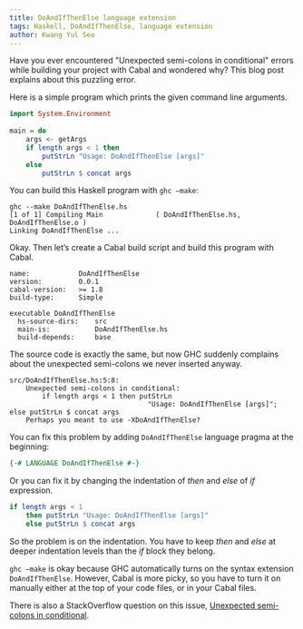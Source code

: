 ```yaml
---
title: DoAndIfThenElse language extension
tags: Haskell, DoAndIfThenElse, language extension
author: Kwang Yul Seo
---
```


Have you ever encountered "Unexpected semi-colons in conditional" errors while
building your project with Cabal and wondered why? This blog post explains about
this puzzling error.

Here is a simple program which prints the given command line arguments.

```haskell
import System.Environment
 
main = do
    args <- getArgs
    if length args < 1 then
        putStrLn "Usage: DoAndIfThenElse [args]"
    else
        putStrLn $ concat args
```

You can build this Haskell program with `ghc –make`:

```
ghc --make DoAndIfThenElse.hs
[1 of 1] Compiling Main             ( DoAndIfThenElse.hs, DoAndIfThenElse.o )
Linking DoAndIfThenElse ...
```

Okay. Then let’s create a Cabal build script and build this program with Cabal.

```
name:            DoAndIfThenElse
version:         0.0.1
cabal-version:   >= 1.8
build-type:      Simple
 
executable DoAndIfThenElse
  hs-source-dirs:    src
  main-is:           DoAndIfThenElse.hs
  build-depends:     base
```

The source code is exactly the same, but now GHC suddenly complains about the
unexpected semi-colons we never inserted anyway.

```
src/DoAndIfThenElse.hs:5:8:
    Unexpected semi-colons in conditional:
        if length args < 1 then putStrLn
                                  "Usage: DoAndIfThenElse [args]"; else putStrLn $ concat args
    Perhaps you meant to use -XDoAndIfThenElse?
```

You can fix this problem by adding `DoAndIfThenElse` language pragma at the
beginning:

```haskell
{-# LANGUAGE DoAndIfThenElse #-}
```

Or you can fix it by changing the indentation of *then* and *else* of *if*
expression.

```haskell
if length args < 1
    then putStrLn "Usage: DoAndIfThenElse [args]"
    else putStrLn $ concat args
```

So the problem is on the indentation. You have to keep *then* and *else* at
deeper indentation levels than the *if* block they belong.

`ghc –make` is okay because GHC automatically turns on the syntax extension
`DoAndIfThenElse`. However, Cabal is more picky, so you have to turn it on
manually either at the top of your code files, or in your Cabal files.

There is also a StackOverflow question on this issue, [Unexpected semi-colons in
conditional][stackoverflow].

[stackoverflow]: http://stackoverflow.com/questions/10076318/unexpected-semi-colons-in-conditional

